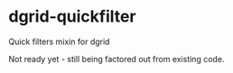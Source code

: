 dgrid-quickfilter
=================

Quick filters mixin for dgrid

Not ready yet - still being factored out from existing code.
